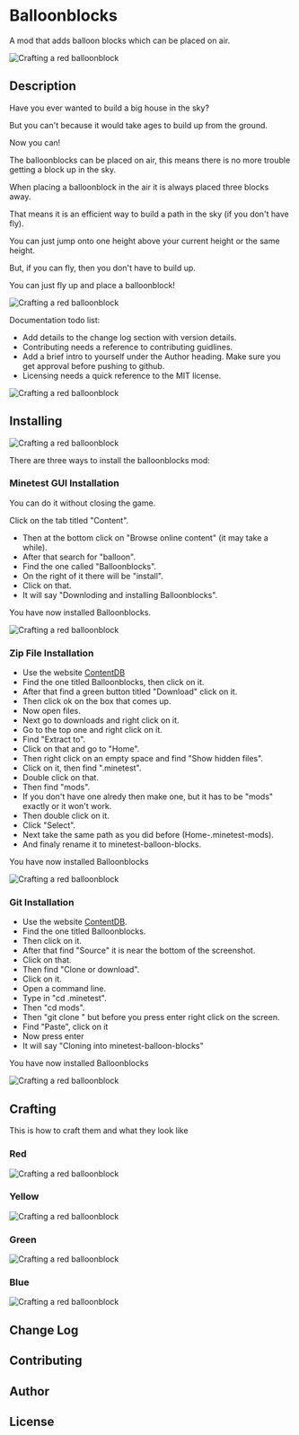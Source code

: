 # Balloonblocks

A mod that adds balloon blocks which can be placed on air.

![Crafting a red balloonblock](images/balloonblocks_ingame_all1.png)

## Description

Have you ever wanted to build a big house in the sky?

But you can't because it would take ages to build up from the ground.

Now you can!

The balloonblocks can be placed on air, this means there is no more trouble getting a block up in the sky.

When placing a balloonblock in the air it is always placed three blocks away.

That means it is an efficient way to build a path in the sky (if you don't have fly).

You can just jump onto one height above your current height or the same height.

But, if you can fly, then you don't have to build up.

You can just fly up and place a balloonblock!

![Crafting a red balloonblock](images/balloonblocks_ingame_all2.png)

Documentation todo list:

* Add details to the change log section with version details.
* Contributing needs a reference to contributing guidlines.
* Add a brief intro to yourself under the Author heading. Make sure you get approval before pushing to github.
* Licensing needs a quick reference to the MIT license.

![Crafting a red balloonblock](images/balloonblocks_ingame_ground.png)

## Installing

![Crafting a red balloonblock](images/balloonblocks_ingame_red.png)

There are three ways to install the balloonblocks mod:

### Minetest GUI Installation

You can do it without closing the game.

Click on the tab titled "Content".
* Then at the bottom click on "Browse online content" (it may take a while).
* After that search for "balloon".
* Find the one called "Balloonblocks".
* On the right of it there will be "install".
* Click on that.
* It will say "Downloding and installing Balloonblocks".

You have now installed Balloonblocks.

![Crafting a red balloonblock](images/balloonblocks_ingame_yellow.png)

### Zip File Installation

* Use the website [ContentDB](https://content.minetest.net/packages/?q=balloonblocks)
* Find the one titled Balloonblocks, then click on it.
* After that find a green button titled "Download" click on it.
* Then click ok on the box that comes up.
* Now open files.
* Next go to downloads and right click on it.
* Go to the top one and right click on it.
* Find "Extract to".
* Click on that and go to "Home".
* Then right click on an empty space and find "Show hidden files".
* Click on it, then find ".minetest".
* Double click on that.
* Then find "mods".
* If you don't have one alredy then make one, but it has to be "mods" exactly or it won't work.
* Then double click on it.
* Click "Select".
* Next take the same path as you did before (Home-.minetest-mods).
* And finaly rename it to minetest-balloon-blocks.

You have now installed Balloonblocks

![Crafting a red balloonblock](images/balloonblocks_ingame_green.png)

### Git Installation

* Use the website [ContentDB](https://content.minetest.net/packages/?q=balloonblocks).
* Find the one titled Balloonblocks.
* Then click on it.
* After that find "Source" it is near the bottom of the screenshot.
* Click on that.
* Then find "Clone or download".
* Click on it.
* Open a command line.
* Type in "cd .minetest".
* Then "cd mods".
* Then "git clone " but before you press enter right click on the screen.
* Find "Paste", click on it
* Now press enter
* It will say "Cloning into minetest-balloon-blocks"

You have now installed Balloonblocks

![Crafting a red balloonblock](images/balloonblocks_ingame_blue.png)

## Crafting

This is how to craft them and what they look like

### Red 

![Crafting a red balloonblock](images/balloonblocks_crafting_red.png)

### Yellow

![Crafting a red balloonblock](images/balloonblocks_crafting_yellow.png)

### Green

![Crafting a red balloonblock](images/balloonblocks_crafting_green.png)

### Blue

![Crafting a red balloonblock](images/balloonblocks_crafting_blue.png)

## Change Log

## Contributing

## Author

## License
